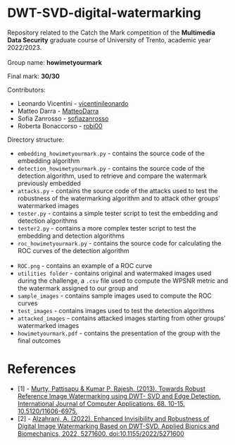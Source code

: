 # DWT-SVD-digital-watermarking
Repository related to the Catch the Mark competition of the **Multimedia Data Security** graduate course of University of Trento, academic year 2022/2023.
<br><br>
Group name: **howimetyourmark**

Final mark: **30/30**

Contributors:
+ Leonardo Vicentini - [vicentinileonardo](https://github.com/vicentinileonardo)
+ Matteo Darra - [MatteoDarra](https://github.com/MatteoDarra)
+ Sofia Zanrosso - [sofiazanrosso](https://github.com/sofiazanrosso)
+ Roberta Bonaccorso - [robi00](https://github.com/robi00)


Directory structure:
+ `embedding_howimetyourmark.py` - contains the source code of the embedding algorithm
+ `detection_howimetyourmark.py` - contains the source code of the detection algorithm, used to retrieve and compare the watermark previously embedded
+ `attacks.py` - contains the source code of the attacks used to test the robustness of the watermarking algorithm and to attack other groups' watermarked images
+ `tester.py` - contains a simple tester script to test the embedding and detection algorithms
+ `tester2.py` - contains a more complex tester script to test the embedding and detection algorithms
+ `roc_howimetyourmark.py` - contains the source code for calculating the ROC curves of the detection algorithm
<br><br>
+ `ROC.png` - contains an example of a ROC curve
+ `utilities folder` - contains original and watermaked images used during the challenge, a `.csv` file used to compute the WPSNR metric and the watermark assigned to our group and 
+ `sample_images` - contains sample images used to compute the ROC curves
+ `test_images` - contains images used to test the detection algorithms
+ `attacked_images` - contains attacked images starting from other groups' watermarked images
+ `howimetyourmark.pdf` - contains the presentation of the group with the final outcomes

# References
+ [1] - [Murty, Pattisapu & Kumar P, Rajesh. (2013). Towards Robust Reference Image Watermarking using DWT- SVD and Edge Detection. International Journal of Computer Applications. 68. 10-15. 10.5120/11606-6975.](https://www.researchgate.net/publication/304201204_Towards_Robust_Reference_Image_Watermarking_using_DWT-_SVD_and_Edge_Detection)
+ [2] - [Alzahrani, A. (2022). Enhanced Invisibility and Robustness of Digital Image Watermarking Based on DWT-SVD. Applied Bionics and Biomechanics, 2022, 5271600. doi:10.1155/2022/5271600](https://www.hindawi.com/journals/abb/2022/5271600/)
